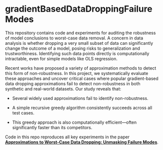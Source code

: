 # gradientBasedDataDroppingFailureModes

This repository contains code and experiments for auditing the robustness of model conclusions to worst-case data removal. A concern in data analysis is whether dropping a very small subset of data can significantly change the outcome of a model, posing risks to generalization and trustworthiness. Identifying such data points directly is computationally intractable, even for simple models like OLS regression.

Recent works have proposed a variety of approximation methods to detect this form of non-robustness. In this project, we systematically evaluate these approaches and uncover critical cases where popular gradient-based data dropping approximations fail to detect non-robustness in both synthetic and real-world datasets. Our study reveals that:

- Several widely used approximations fail to identify non-robustness.

- A simple recursive greedy algorithm consistently succeeds across all test cases.

- This greedy approach is also computationally efficient—often significantly faster than its competitors.

Code in this repo reproduces all key experiments in the paper
**[Approximations to Worst-Case Data Dropping: Unmasking Failure Modes](https://arxiv.org/abs/2408.09008)**.

